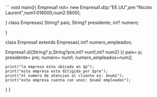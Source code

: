 ´´´
void main(){
  Empresa1 riot= new Empresa1.d(p:"EE.UU",pre:"Nicolo Laurent",num1:018000,num2:5600);
  
   
}
class Empresas{
  String? pais;
  String? presidente;
  int? numero;
 
  }

class Empresa1 extends Empresas{
  int? numero_empleados;
   
  Empresa1.d({String? p,String?pre,int? num1,int? num2} ){
   pais= p;
   presidente= pre;
   numero= num1;
   numero_empleados=num2;
    
    print("la empresa esta ubicada en $p");
    print("esta empresa esta ditigida por $pre");
    print("el numero de atencion al cliente es: $num1");
    print("esta empresa cuenta con unos: $num2 empleados");

  } 
 }
